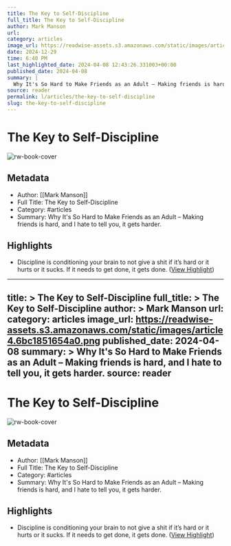 ```yaml
---
title: The Key to Self-Discipline
full_title: The Key to Self-Discipline
author: Mark Manson
url: 
category: articles
image_url: https://readwise-assets.s3.amazonaws.com/static/images/article4.6bc1851654a0.png
date: 2024-12-29
time: 6:40 PM
last_highlighted_date: 2024-04-08 12:43:26.331003+00:00
published_date: 2024-04-08
summary: |
  Why It's So Hard to Make Friends as an Adult – Making friends is hard, and I hate to tell you, it gets harder.
source: reader
permalink: l/articles/the-key-to-self-discipline
slug: the-key-to-self-discipline
---
```

# The Key to Self-Discipline

![rw-book-cover](https://readwise-assets.s3.amazonaws.com/static/images/article4.6bc1851654a0.png)

## Metadata
- Author: [[Mark Manson]]
- Full Title: The Key to Self-Discipline
- Category: #articles
- Summary: Why It's So Hard to Make Friends as an Adult – Making friends is hard, and I hate to tell you, it gets harder.

## Highlights
- Discipline is conditioning your brain to not give a shit if it’s hard or it hurts or it sucks.
  If it needs to get done, it gets done. ([View Highlight](https://read.readwise.io/read/01htyvr4w22h70ggspnawvzy4k))


---
title: >
  The Key to Self-Discipline
full_title: >
  The Key to Self-Discipline
author: >
  Mark Manson
url: 
category: articles
image_url: https://readwise-assets.s3.amazonaws.com/static/images/article4.6bc1851654a0.png
published_date: 2024-04-08
summary: >
  Why It's So Hard to Make Friends as an Adult – Making friends is hard, and I hate to tell you, it gets harder.
source: reader
---
# The Key to Self-Discipline

![rw-book-cover](https://readwise-assets.s3.amazonaws.com/static/images/article4.6bc1851654a0.png)

## Metadata
- Author: [[Mark Manson]]
- Full Title: The Key to Self-Discipline
- Category: #articles
- Summary: Why It's So Hard to Make Friends as an Adult – Making friends is hard, and I hate to tell you, it gets harder.

## Highlights
- Discipline is conditioning your brain to not give a shit if it’s hard or it hurts or it sucks.
  If it needs to get done, it gets done. ([View Highlight](https://read.readwise.io/read/01htyvr4w22h70ggspnawvzy4k))


